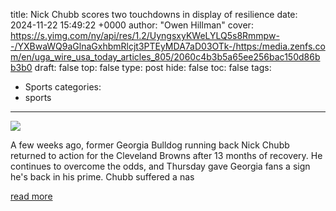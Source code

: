 title: Nick Chubb scores two touchdowns in display of resilience
date: 2024-11-22 15:49:22 +0000
author: "Owen Hillman"
cover: https://s.yimg.com/ny/api/res/1.2/UyngsxyKWeLYLQ5s8Rmmpw--/YXBwaWQ9aGlnaGxhbmRlcjt3PTEyMDA7aD03OTk-/https:/media.zenfs.com/en/uga_wire_usa_today_articles_805/2060c4b3b5a65ee256bac150d86bb3b0
draft: false
top: false
type: post
hide: false
toc: false
tags:
  - Sports
categories:
  - sports
---

![](https://s.yimg.com/ny/api/res/1.2/UyngsxyKWeLYLQ5s8Rmmpw--/YXBwaWQ9aGlnaGxhbmRlcjt3PTEyMDA7aD03OTk-/https:/media.zenfs.com/en/uga_wire_usa_today_articles_805/2060c4b3b5a65ee256bac150d86bb3b0)

A few weeks ago, former Georgia Bulldog running back Nick Chubb returned to action for the Cleveland Browns after 13 months of recovery. He continues to overcome the odds, and Thursday gave Georgia fans a sign he's back in his prime. Chubb suffered a nas

[read more](https://ugawire.usatoday.com/2024/11/22/georgia-football-nick-chubb-cleveland-browns-two-touchdowns/)
